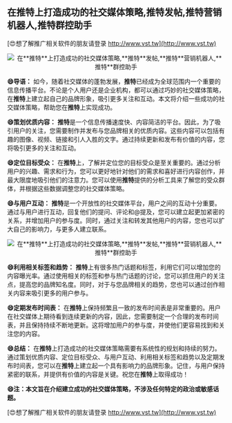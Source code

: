 ## **在**推特**上打造成功的社交媒体策略,**推特**发帖,**推特**营销机器人,**推特**群控助手**

[😍想了解推广相关软件的朋友请登录 http://www.vst.tw](http://www.vst.tw)

 <center><img src="https://vst.tw/MP4/tuiguang/png/0.png" alt="在**推特**上打造成功的社交媒体策略,**推特**发帖,**推特**营销机器人,**推特**群控助手"></center>

**😄导语：**
如今，随着社交媒体的蓬勃发展，**推特**已经成为全球范围内一个重要的信息传播平台。不论是个人用户还是企业机构，都可以通过巧妙的社交媒体策略，在**推特**上建立起自己的品牌形象，吸引更多关注和互动。本文将介绍一些成功的社交媒体策略，帮助您在**推特**上实现成功。

**😄策划优质内容：**
**推特**是一个信息传播速度快、内容简洁的平台。因此，为了吸引用户的关注，您需要制作并发布与您品牌相关的优质内容。这些内容可以包括有趣的图像、视频、链接和引人入胜的文字。通过持续更新和发布有价值的内容，您将吸引更多的关注和互动。

**😄定位目标受众：**
在**推特**上，了解并定位您的目标受众是至关重要的。通过分析用户的兴趣、需求和行为，您可以更好地针对他们的需求和喜好进行内容创作，并最大限度地吸引他们的注意力。您可以使用**推特**提供的分析工具来了解您的受众群体，并根据这些数据调整您的社交媒体策略。

**😄与用户互动：**
**推特**是一个开放性的社交媒体平台，用户之间的互动十分重要。通过与用户进行互动，回复他们的提问、评论和@提及，您可以建立起更加紧密的关系，并增加用户的参与度。同时，通过关注和转发其他用户的内容，您也可以扩大自己的影响力，与更多人建立联系。

 <center><img src="https://vst.tw/MP4/tuiguang/png/7.png" alt="在**推特**上打造成功的社交媒体策略,**推特**发帖,**推特**营销机器人,**推特**群控助手"></center>

**😄利用相关标签和趋势：**
**推特**上有很多热门话题和标签，利用它们可以增加您的内容曝光率。通过使用相关的标签和参与热门话题的讨论，您可以抓住用户的关注点，提高您的品牌知名度。同时，对于与您品牌相关的趋势，您也可以通过创作相关内容来吸引更多的用户参与。

**😄定期发布时间表：**
在**推特**上保持频繁且一致的发布时间表是非常重要的。用户在社交媒体上期待看到连续更新的内容，因此，您需要制定一个合理的发布时间表，并且保持持续不断地更新。这将增加用户的参与度，并使他们更容易找到和关注您的内容。

**😄总结：**
在**推特**上打造成功的社交媒体策略需要有系统性的规划和持续的努力。通过策划优质内容、定位目标受众、与用户互动、利用相关标签和趋势以及定期发布时间表，您可以在**推特**上建立起一个具有影响力的品牌形象。记住，与用户保持紧密的联系，并提供有价值的内容是关键。祝您在**推特**上取得成功！

**😄注：本文旨在介绍建立成功的社交媒体策略，不涉及任何特定的政治或敏感话题。**

[😍想了解推广相关软件的朋友请登录 http://www.vst.tw](http://www.vst.tw)



